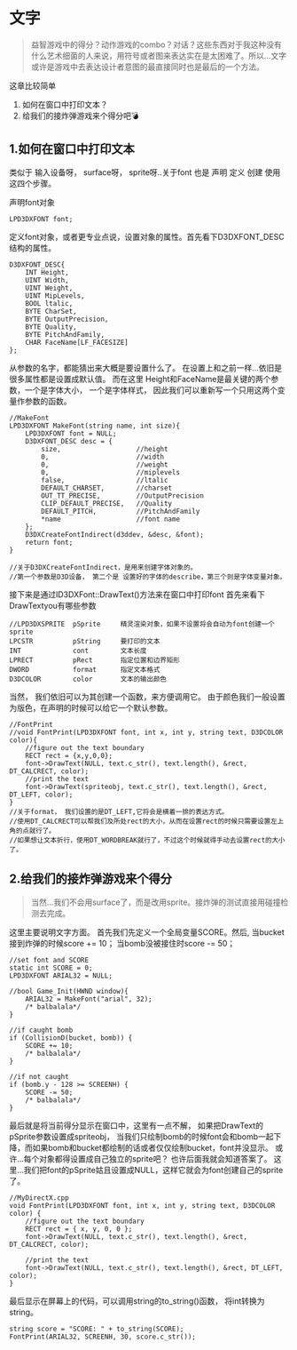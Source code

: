 # 文字
>益智游戏中的得分？动作游戏的combo？对话？这些东西对于我这种没有什么艺术细菌的人来说，用符号或者图来表达实在是太困难了。所以...文字或许是游戏中去表达设计者意图的最直接同时也是最后的一个方法。

这章比较简单
1. 如何在窗口中打印文本？
2. 给我们的接炸弹游戏来个得分吧💣

## 1.如何在窗口中打印文本
类似于 输入设备呀， surface呀， sprite呀..关于font 也是 声明 定义 创建 使用 这四个步骤。

声明font对象
```
LPD3DXFONT font;
```
定义font对象，或者更专业点说，设置对象的属性。首先看下D3DXFONT_DESC结构的属性。
```
D3DXFONT_DESC{
    INT Height,
    UINT Width,
    UINT Weight,
    UINT MipLevels,
    BOOL ltalic,
    BYTE CharSet,
    BYTE OutputPrecision,
    BYTE Quality,
    BYTE PitchAndFamily,
    CHAR FaceName[LF_FACESIZE]
};
```
从参数的名字，都能猜出来大概是要设置什么了。 在设置上和之前一样...依旧是很多属性都是设置成默认值。
而在这里 Height和FaceName是最关键的两个参数，一个是字体大小， 一个是字体样式， 因此我们可以重新写一个只用这两个变量作参数的函数。
```
//MakeFont
LPD3DXFONT MakeFont(string name, int size){
    LPD3DXFONT font = NULL;
    D3DXFONT_DESC desc = {
        size,                   //height             
        0,                      //width
        0,                      //weight
        0,                      //miplevels
        false,                  //ltalic
        DEFAULT_CHARSET,        //charset
        OUT_TT_PRECISE,         //OutputPrecision
        CLIP_DEFAULT_PRECISE,   //Quality
        DEFAULT_PITCH,          //PitchAndFamily
        *name                   //font name
    };
    D3DXCreateFontIndirect(d3ddev, &desc, &font);
    return font;
}

//关于D3DXCreateFontIndirect，是用来创建字体对象的。
//第一个参数是D3D设备， 第二个是 设置好的字体的describe，第三个则是字体变量对象。
```
接下来是通过ID3DXFont::DrawText()方法来在窗口中打印font
首先来看下DrawTextyou有哪些参数
```
//LPD3DXSPRITE  pSprite     精灵渲染对象，如果不设置将会自动为font创建一个sprite
LPCSTR          pString     要打印的文本
INT             cont        文本长度        
LPRECT          pRect       指定位置和边界矩形
DWORD           format      指定文本格式
D3DCOLOR        color       文本的输出颜色  
```
当然， 我们依旧可以为其创建一个函数，来方便调用它。
由于颜色我们一般设置为版色，在声明的时候可以给它一个默认参数。
```
//FontPrint
//void FontPrint(LPD3DXFONT font, int x, int y, string text, D3DCOLOR color){
    //figure out the text boundary
    RECT rect = {x,y,0,0};
    font->DrawText(NULL, text.c_str(), text.length(), &rect, DT_CALCRECT, color);
    //print the text
    font->DrawText(spriteobj, text.c_str(), text.length(), &rect, DT_LEFT, color);
}
//关于format， 我们设置的是DT_LEFT,它将会是横着一排的表达方式。
//使用DT_CALCRECT可以帮我们及所处rect的大小，从而在设置rect的时候只需要设置左上角的点就行了。
//如果想让文本折行，使用DT_WORDBREAK就行了，不过这个时候就得手动去设置rect的大小了。
```


## 2.给我们的接炸弹游戏来个得分
>当然...我们不会用surface了，而是改用sprite。接炸弹的测试直接用碰撞检测去完成。

这里主要说明文字方面。
首先我们先定义一个全局变量SCORE。然后, 当bucket接到炸弹的时候score += 10； 当bomb没被接住时score -= 50；

```
//set font and SCORE
static int SCORE = 0;
LPD3DXFONT ARIAL32 = NULL;

//bool Game_Init(HWND window){
    ARIAL32 = MakeFont("arial", 32);
    /* balbalala*/
}

//if caught bomb
if (CollisionD(bucket, bomb)) {
    SCORE += 10;
    /* balbalala*/
}

//if not caught
if (bomb.y - 128 >= SCREENH) {
    SCORE -= 50;
    /* balbalala*/
}

```
最后就是将当前得分显示在窗口中，这里有一点不解， 如果把DrawText的pSprite参数设置成spriteobj， 当我们只绘制bomb的时候font会和bomb一起下降，而如果bomb和bucket都绘制的话或者仅仅绘制bucket，font并没显示。 或许...每个对象都得设置成自己独立的sprite吧？ 也许后面我就会知道答案了。 这里...我们把font的pSprite姑且设置成NULL，这样它就会为font创建自己的sprite了。
```
//MyDirectX.cpp
void FontPrint(LPD3DXFONT font, int x, int y, string text, D3DCOLOR color) {
	//figure out the text boundary
	RECT rect = { x, y, 0, 0 };
	font->DrawText(NULL, text.c_str(), text.length(), &rect, DT_CALCRECT, color);
	
	//print the text
	font->DrawText(NULL, text.c_str(), text.length(), &rect, DT_LEFT, color);
}
```

最后显示在屏幕上的代码，可以调用string的to_string()函数， 将int转换为string。
```
string score = "SCORE: " + to_string(SCORE);
FontPrint(ARIAL32, SCREENH, 30, score.c_str());
```






